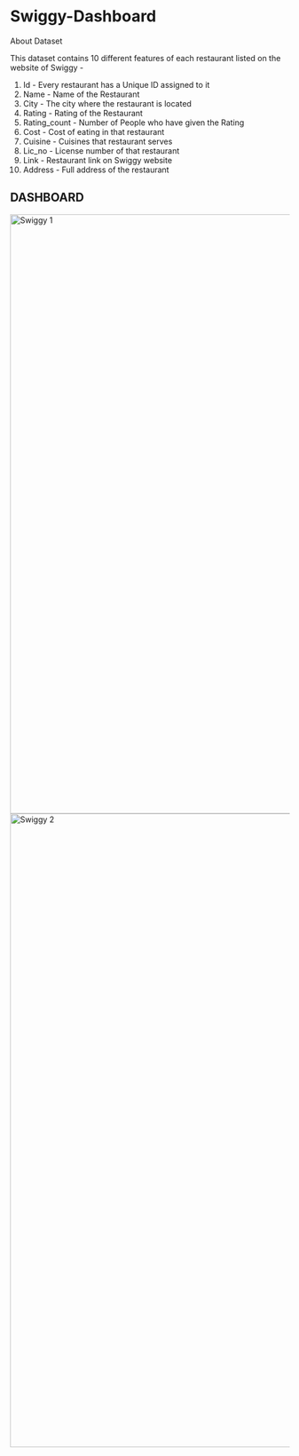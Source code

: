# Swiggy-Dashboard

About Dataset

This dataset contains 10 different features of each restaurant listed on the website of Swiggy -




 1. Id - Every restaurant has a Unique ID assigned to it
 2. Name - Name of the Restaurant
 3. City - The city where the restaurant is located
 4. Rating - Rating of the Restaurant
 5. Rating_count - Number of People who have given the Rating
 6. Cost - Cost of eating in that restaurant
 7. Cuisine - Cuisines that restaurant serves
 8. Lic_no - License number of that restaurant
 9. Link - Restaurant link on Swiggy website
 10. Address - Full address of the restaurant


## DASHBOARD 

<img width="1080" alt="Swiggy 1" src="https://github.com/vidushi-25/Swiggy-Dashboard/assets/154007399/70de45ca-5f2b-4561-a6fc-a243ed66852f">
<img width="1142" alt="Swiggy 2" src="https://github.com/vidushi-25/Swiggy-Dashboard/assets/154007399/7b5d1c1e-61ae-4851-b694-52351284a848">
